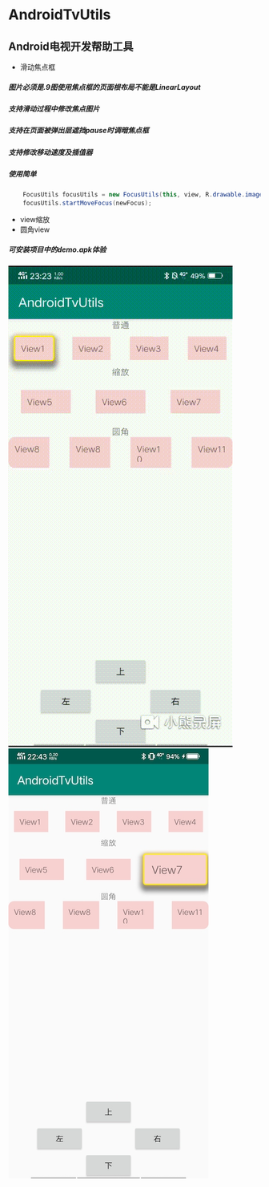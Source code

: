 # AndroidTvUtils
## Android电视开发帮助工具
* 滑动焦点框
##### 图片必须是.9图使用焦点框的页面根布局不能是LinearLayout
##### 支持滑动过程中修改焦点图片
##### 支持在页面被弹出层遮挡pause时调暗焦点框
##### 支持修改移动速度及插值器
##### 使用简单
```java
    FocusUtils focusUtils = new FocusUtils(this, view, R.drawable.image_focus);
    focusUtils.startMoveFocus(newFocus);
```

* view缩放
* 圆角view
##### *可安装项目中的demo.apk体验*

![focus_demo.gif](focus_demo.gif)
![demo.jpg](demo.jpg)
